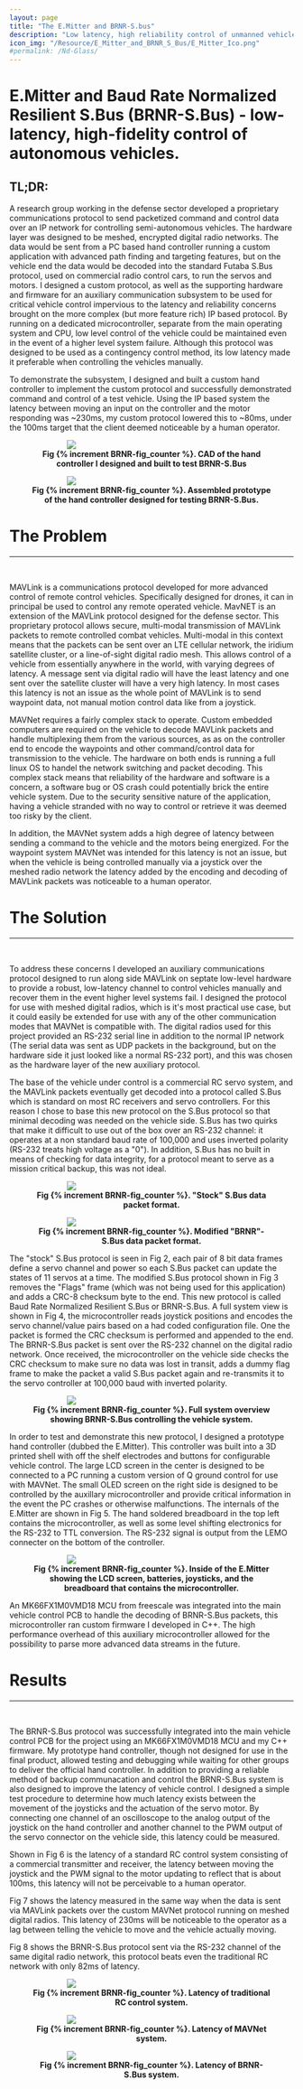 ```yaml
---
layout: page
title: "The E.Mitter and BRNR-S.bus"
description: "Low latency, high reliability control of unmanned vehicles over digital radio networks."
icon_img: "/Resource/E_Mitter_and_BRNR_S_Bus/E_Mitter_Ico.png"
#permalink: /Nd-Glass/
---
```


# E.Mitter and Baud Rate Normalized Resilient S.Bus (BRNR-S.Bus) - low-latency, high-fidelity control of autonomous vehicles.   

## TL;DR:

A research group working in the defense sector developed a proprietary communications protocol to send packetized command and control data over an IP network for controlling semi-autonomous vehicles. The hardware layer was designed to be meshed, encrypted digital radio networks. The data would be sent from a PC based hand controller running a custom application with advanced path finding and targeting features, but on the vehicle end the data would be decoded into the standard Futaba S.Bus protocol, used on commercial radio control cars, to run the servos and motors. I designed a custom protocol, as well as the supporting hardware and firmware for an auxiliary communication subsystem to be used for critical vehicle control impervious to the latency and reliability concerns brought on the more complex (but more feature rich) IP based protocol. By running on a dedicated microcontroller, separate from the main operating system and CPU, low level control of the vehicle could be maintained even in the event of a higher level system failure. Although this protocol was designed to be used as a contingency control method, its low latency made it preferable when controlling the vehicles manually. 

To demonstrate the subsystem, I designed and built a custom hand controller to implement the custom protocol and successfully demonstrated command and control of a test vehicle. Using the IP based system the latency between moving an input on the controller and the motor responding was ~230ms, my custom protocol lowered this to ~80ms, under the 100ms target that the client deemed noticeable by a human operator. 


<figure>
<center><img src="/Resource/E_Mitter_and_BRNR_S_Bus/E_Mitter_cad.png" style="max-width:70%; min-width:300px; height:auto" class="center"></center>
<figcaption align="center"><b>Fig {% increment BRNR-fig_counter %}. CAD of the hand controller I designed and built to test BRNR-S.Bus</b></figcaption>
</figure>

<figure>
<center><img src="/Resource/E_Mitter_and_BRNR_S_Bus/E_Mitter_Bench.png" style="max-width:70%; min-width:300px; height:auto" class="center"></center>
<figcaption align="center"><b>Fig {% increment BRNR-fig_counter %}. Assembled prototype of the hand controller designed for testing BRNR-S.Bus.</b></figcaption>
</figure>

# The Problem
***
<br>

MAVLink is a communications protocol developed for more advanced control of remote control vehicles. Specifically designed for drones, it can in principal be used to control any remote operated vehicle. MavNET is an extension of the MAVLink protocol designed for the defense sector. This proprietary protocol allows secure, multi-modal transmission of MAVLink packets to remote controlled combat vehicles. Multi-modal in this context means that the packets can be sent over an LTE cellular network, the iridium satellite cluster, or a line-of-sight digital radio mesh. This allows control of a vehicle from essentially anywhere in the world, with varying degrees of latency. A message sent via digital radio will have the least latency and one sent over the satellite cluster will have a very high latency. In most cases this latency is not an issue as the whole point of MAVLink is to send waypoint data, not manual motion control data like from a joystick. 

MAVNet requires a fairly complex stack to operate. Custom embedded computers are required on the vehicle to decode MAVLink packets and handle multiplexing them from the various sources, as as on the controller end to encode the waypoints and other command/control data for transmission to the vehicle. The hardware on both ends is running a full linux OS to handel the network switching and packet decoding. This complex stack means that reliability of the hardware and software is a concern, a software bug or OS crash could potentially brick the entire vehicle system. Due to the security sensitive nature of the application, having a vehicle stranded with no way to control or retrieve it was deemed too risky by the client. 

In addition, the MAVNet system adds a high degree of latency between sending a command to the vehicle and the motors being energized. For the waypoint system MAVNet was intended for this latency is not an issue, but when the vehicle is being controlled manually via a joystick over the meshed radio network the latency added by the encoding and decoding of MAVLink packets was noticeable to a human operator. 

# The Solution
***
<br>

To address these concerns I developed an auxiliary communications protocol designed to run along side MAVLink on septate low-level hardware to provide a robust, low-latency channel to control vehicles manually and recover them in the event higher level systems fail. I designed the protocol for use with meshed digital radios, which is it's most practical use case, but it could easily be extended for use with any of the other communication modes that MAVNet is compatible with. The digital radios used for this project provided an RS-232 serial line in addition to the normal IP network (The serial data was sent as UDP packets in the background, but on the hardware side it just looked like a normal RS-232 port), and this was chosen as the hardware layer of the new auxiliary protocol.  

The base of the vehicle under control is a commercial RC servo system, and the MAVLink packets eventually get decoded into a protocol called S.Bus which is standard on most RC receivers and servo controllers. For this reason I chose to base this new protocol on the S.Bus protocol so that minimal decoding was needed on the vehicle side. S.Bus has two quirks that make it difficult to use out of the box over an RS-232 channel: it operates at a non standard baud rate of 100,000 and uses inverted polarity (RS-232 treats high voltage as a "0"). In addition, S.Bus has no built in means of checking for data integrity, for a protocol meant to serve as a mission critical backup, this was not ideal. 

<figure>
<center><img src="/Resource/E_Mitter_and_BRNR_S_Bus/S_Bus.svg" style="max-width:50%; min-width:300px; height:auto" class="center"></center>
<figcaption align="center"><b>Fig {% increment BRNR-fig_counter %}. "Stock" S.Bus data packet format.</b></figcaption>
</figure>

<figure>
<center><img src="/Resource/E_Mitter_and_BRNR_S_Bus/BRNR-S_Bus.svg" style="max-width:50%; min-width:300px; height:auto" class="center"></center>
<figcaption align="center"><b>Fig {% increment BRNR-fig_counter %}. Modified "BRNR"-S.Bus data packet format.</b></figcaption>
</figure>


The "stock" S.Bus protocol is seen in Fig 2, each pair of 8 bit data frames define a servo channel and power so each S.Bus packet can update the states of 11 servos at a time. The modified S.Bus protocol shown in Fig 3 removes the "Flags" frame (which was not being used for this application) and adds a CRC-8 checksum byte to the end. This new protocol is called Baud Rate Normalized Resilient S.Bus or BRNR-S.Bus. A full system view is shown in Fig 4, the microcontroller reads joystick positions and encodes the servo channel/value pairs based on a had coded configuration file. One the packet is formed the CRC checksum is performed and appended to the end. The BRNR-S.Bus packet is sent over the RS-232 channel on the digital radio network. Once received, the microcontroller on the vehicle side checks the CRC checksum to make sure no data was lost in transit, adds a dummy flag frame to make the packet a valid S.Bus packet again and re-transmits it to the servo controller at 100,000 baud with inverted polarity.

<figure>
<center><img src="/Resource/E_Mitter_and_BRNR_S_Bus/BRNR-System.svg" style="max-width:80%; min-width:300px; height:auto" class="center"></center>
<figcaption align="center"><b>Fig {% increment BRNR-fig_counter %}. Full system overview showing BRNR-S.Bus controlling the vehicle system.</b></figcaption>
</figure>

In order to test and demonstrate this new protocol, I designed a prototype hand controller (dubbed the E.Mitter). This controller was built into a 3D printed shell with off the shelf electrodes and buttons for configurable vehicle control. The large LCD screen in the center is designed to be connected to a PC running a custom version of Q ground control for use with MAVNet. The small OLED screen on the right side is designed to be controlled by the auxillary microcontroller and provide critical information in the event the PC crashes or otherwise malfunctions. 
The internals of the E.Mitter are shown in Fig 5. The hand soldered breadboard in the top left contains the microcontroller, as well as some level shifting electronics for the RS-232 to TTL conversion. The RS-232 signal is output from the LEMO connecter on the bottom of the controller. 

<figure>
<center><img src="/Resource/E_Mitter_and_BRNR_S_Bus/E-Mitter_Inside.png" style="max-width:80%; min-width:300px; height:auto" class="center"></center>
<figcaption align="center"><b>Fig {% increment BRNR-fig_counter %}. Inside of the E.Mitter showing the LCD screen, batteries, joysticks, and the breadboard that contains the microcontroller.</b></figcaption>
</figure>

An MK66FX1M0VMD18 MCU from freescale was integrated into the main vehicle control PCB to handle the decoding of BRNR-S.Bus packets, this microcontroller ran custom firmware I developed in C++. The high performance overhead of this auxiliary microcontroller allowed for the possibility to parse more advanced data streams in the future.


# Results
***
<br>

The BRNR-S.Bus protocol was successfully integrated into the main vehicle control PCB for the project using an MK66FX1M0VMD18 MCU and my C++ firmware. My prototype hand controller, though not designed for use in the final product, allowed testing and debugging while waiting for other groups to deliver the official hand controller. In addition to providing a reliable method of backup communacation and control the BRNR-S.Bus system is also designed to improve the latency of vehicle control. I designed a simple test procedure to determine how much latency exists between the movement of the joysticks and the actuation of the servo motor. By connecting one channel of an oscilloscope to the analog output of the joystick on the hand controller and another channel to the PWM output of the servo connector on the vehicle side, this latency could be measured.

Shown in Fig 6 is the latency of a standard RC control system consisting of a commercial transmitter and receiver, the latency between moving the joystick and the PWM signal to the motor updating to reflect that is about 100ms, this latency will not be perceivable to a human operator.

Fig 7 shows the latency measured in the same way when the data is sent via MAVLink packets over the custom MAVNet protocol running on meshed digital radios. This latency of 230ms will be noticeable to the operator as a lag between telling the vehicle to move and the vehicle actually moving.

Fig 8 shows the BRNR-S.Bus protocol sent via the RS-232 channel of the same digital radio network, this protocol beats even the traditional RC network with only 82ms of latency.

<figure>
<center><img src="/Resource/E_Mitter_and_BRNR_S_Bus/futaba1.PNG" style="max-width:80%; min-width:300px; height:auto" class="center"></center>
<figcaption align="center"><b>Fig {% increment BRNR-fig_counter %}. Latency of traditional RC control system.</b></figcaption>
</figure>

<figure>
<center><img src="/Resource/E_Mitter_and_BRNR_S_Bus/Mavlink.PNG" style="max-width:80%; min-width:300px; height:auto" class="center"></center>
<figcaption align="center"><b>Fig {% increment BRNR-fig_counter %}. Latency of MAVNet system.</b></figcaption>
</figure>

<figure>
<center><img src="/Resource/E_Mitter_and_BRNR_S_Bus/BRNR-S.Bus_Timing.PNG" style="max-width:80%; min-width:300px; height:auto" class="center"></center>
<figcaption align="center"><b>Fig {% increment BRNR-fig_counter %}. Latency of BRNR-S.Bus system.</b></figcaption>
</figure>